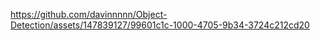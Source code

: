 


https://github.com/davinnnnn/Object-Detection/assets/147839127/99601c1c-1000-4705-9b34-3724c212cd20

